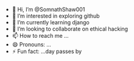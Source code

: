 - 👋 Hi, I’m @SomnathShaw001
- 👀 I’m interested in exploring github
- 🌱 I’m currently learning django
- 💞️ I’m looking to collaborate on ethical hacking
- 📫 How to reach me ...
- 😄 Pronouns: ...
- ⚡ Fun fact: ...day passes by

<!---
SomnathShaw001/SomnathShaw001 is a ✨ special ✨ repository because its `README.md` (this file) appears on your GitHub profile.
You can click the Preview link to take a look at your changes.
--->

